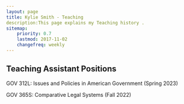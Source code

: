 ```yaml
---
layout: page
title: Kylie Smith - Teaching 
description:This page explains my Teaching history .
sitemap:
    priority: 0.7
    lastmod: 2017-11-02
    changefreq: weekly
---
```

## Teaching Assistant Positions

GOV 312L: Issues and Policies in American Government (Spring 2023) 

GOV 365S: Comparative Legal Systems (Fall 2022) 
